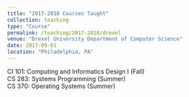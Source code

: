 ```yaml
---
title: "2017-2018 Courses Taught"
collection: teaching
type: "Course"
permalink: /teaching/2017-2018/drexel
venue: "Drexel University Department of Computer Science"
date: 2017-09-01
location: "Philadelphia, PA"
---
```


CI 101: Computing and Informatics Design I (Fall)  
CS 283: Systems Programming (Summer)  
CS 370: Operating Systems (Summer)  